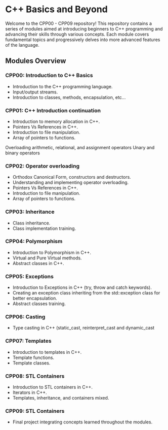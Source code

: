 # C++ Basics and Beyond

Welcome to the CPP00 - CPP09 repository! This repository contains a series of modules aimed at introducing beginners to C++ programming and advancing their skills through various concepts. Each module covers fundamental topics and progressively delves into more advanced features of the language.

## Modules Overview

### CPP00: Introduction to C++ Basics
<ul>
  <li> Introduction to the C++ programming language.</li>
  <li> Input/output streams. </li>
  <li> Introduction to classes, methods, encapsulation, etc... </li>
</ul>

### CPP01: C++ Introduction continuation
<ul>
  <li> Introduction to memory allocation in C++.</li>
  <li> Pointers Vs References in C++. </li>
  <li> Introduction to file manipulation. </li>
   <li> Array of pointers to functions. </li>
</ul>
Overloading arithmetic, relational, and assignment operators
Unary and binary operators

### CPP02: Operator overloading
<ul>
  <li> Orthodox Canonical Form, constructors and destructors. </li>
  <li> Understanding and implementing operator overloading.</li>
  <li> Pointers Vs References in C++. </li>
  <li> Introduction to file manipulation. </li>
   <li> Array of pointers to functions. </li>
</ul>

### CPP03: Inheritance
<ul>
  <li> Class inheritance.</li>
  <li> Class implementation training. </li>
</ul>

### CPP04: Polymorphism
<ul>
  <li> Introduction to Polymorphism in C++.</li>
  <li> Virtual and Pure Virtual methods. </li>
  <li> Abstract classes in C++. </li>
</ul>

### CPP05: Exceptions
<ul>
  <li> Introduction to Exceptions in C++ (try, throw and catch keywords).</li>
  <li> Creating an exception class inheriting from the std::exception class for better encapsulation. </li>
  <li> Abstract classes training. </li>
</ul>

### CPP06: Casting
<ul>
  <li> Type casting in C++ (static_cast, reinterpret_cast and dynamic_cast </li>
</ul>

### CPP07: Templates
<ul>
  <li> Introduction to templates in C++.</li>
  <li> Template functions. </li>
  <li> Template classes. </li>
</ul>

### CPP08: STL Containers
<ul>
  <li> Introduction to STL containers in C++.</li>
  <li> Iterators in C++. </li>
  <li> Templates, inheritance, and containers mixed. </li>
</ul>

### CPP09: STL Containers
<ul>
  <li> Final project integrating concepts learned throughout the modules.</li>
</ul>

